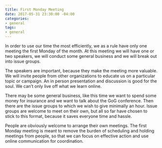 ```yaml
---
title: First Monday Meeting
date: 2017-05-31 23:30:00 -04:00
categories:
- general
tags:
- general
---
```


In order to use our time the most efficiently, we as a rule have only one meeting the first Monday of the month. At this meeting we will have one or two speakers, we will conduct some general business and we will break out into issue groups. 

The speakers are important, because they make the meeting more valuable. We will invite people from other organizations to educate us on a particular topic or campaign. An in person presentation and discussion is good for the soul. We can’t only live off what we learn online. 

There may be some general business, like this time we want to spend some money for insurance and we want to talk about the GoG conference. Then there are the issue groups to which we wish to give minimally an hour. Issue groups are welcome to meet on their own, but all so far have chosen to stick to this format, because it saves everyone time and hassle. 

People are obviously welcome to arrange their own meetings. The first Monday meeting is meant to remove the burden of scheduling and holding meetings from people, so that we can focus on effective action and use online communication for coordination.

